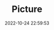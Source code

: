 ---
weight: 1
images:
- /images/edited/159.jpeg
title: Picture
date: 2022-10-24 22:59:53
tags: [luminar neo,work,person]
---